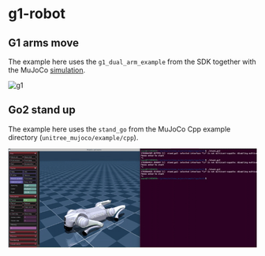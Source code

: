 # g1-robot

## G1 arms move

The example here uses the `g1_dual_arm_example` from the SDK together with the MuJoCo [simulation](doc/simulation.md).

![g1](doc/images/g1-dual-arms.gif)

## Go2 stand up

The example here uses the `stand_go` from the MuJoCo Cpp example directory (`unitree_mujoco/example/cpp`).

![go2 stand up](doc/images/go2-stand-up.gif)
